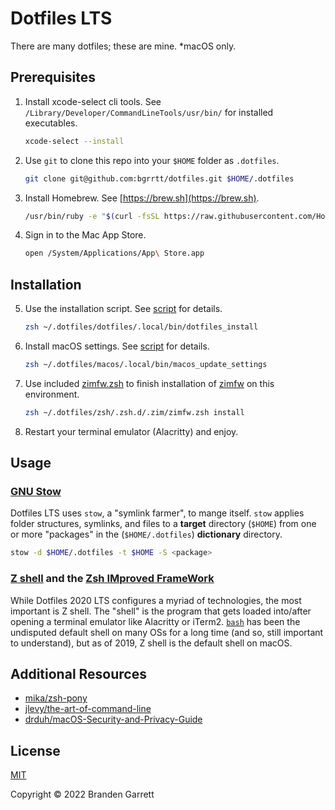 # Dotfiles LTS

There are many dotfiles; these are mine. \*macOS only.

<!--
## Articles

- What Happens When: Terminal Emulator
- What Happens When: Zshell
-->

## Prerequisites

1. Install xcode-select cli tools. See `/Library/Developer/CommandLineTools/usr/bin/` for installed executables.

   ```zsh
   xcode-select --install
   ```

2. Use `git` to clone this repo into your `$HOME` folder as `.dotfiles`.

   ```zsh
   git clone git@github.com:bgrrtt/dotfiles.git $HOME/.dotfiles
   ```

3. Install Homebrew. See [https://brew.sh](https://brew.sh).

   ```zsh
   /usr/bin/ruby -e "$(curl -fsSL https://raw.githubusercontent.com/Homebrew/install/master/install)"
   ```

4. Sign in to the Mac App Store.

   ```zsh
   open /System/Applications/App\ Store.app
   ```

## Installation

5. Use the installation script. See [script](./dotfiles/.local/bin/dotfiles_install) for details.

   ```zsh
   zsh ~/.dotfiles/dotfiles/.local/bin/dotfiles_install
   ```

   <!-- - Creates additional folders in `$HOME` directory.
   - Runs `brew bundle --file=~/.dotfiles/brew/.config/brew/Brewfile`. See [script](./brew/.config/brew/Brewfile) and [bundle](https://github.com/Homebrew/homebrew-bundle) for details.
   - Runs `~/.dotfiles/dotfiles/.local/bin/dotfiles_stow_modules`. See [script](./dotfiles/.local/bin/dotfiles_stow_modules) for details.
   - Fixes bash based git completions for Z shell.
   - Ensures VS Code configuration. -->

6) Install macOS settings. See [script](./macos/.local/bin/macos_update_settings) for details.

   ```zsh
   zsh ~/.dotfiles/macos/.local/bin/macos_update_settings
   ```

   <!-- - Super fast key repeat
   - ... -->

7) Use included [zimfw.zsh](./zsh/.zsh.d/.zim/zimfw.zsh) to finish installation of [zimfw](https://github.com/zimfw) on this environment.

   ```zsh
   zsh ~/.dotfiles/zsh/.zsh.d/.zim/zimfw.zsh install
   ```

8) Restart your terminal emulator (Alacritty) and enjoy.

## Usage

### [GNU Stow](https://www.gnu.org/software/stow)

Dotfiles LTS uses `stow`, a "symlink farmer", to mange itself. `stow` applies folder structures, symlinks, and files to a **target** directory (`$HOME`) from one or more "packages" in the (`$HOME/.dotfiles`) **dictionary** directory.

```zsh
stow -d $HOME/.dotfiles -t $HOME -S <package>
```
<!--

- Simulate `stow` with `-n` and increase verbosity to 2 or 3 in order to see changes to your filesystem before actually making changes to your filesystem.

  ```zsh
  stow -n --verbose=2 -d $HOME/.dotfiles -t $HOME -S example
  ```

- Opting for a `-R` instead of `-S` will first "unstow", then "restow" updates in the package since the last `stow`. Additionally, `-D` will remove the exact structure defined in the package.

  ```zsh
  stow -d $HOME/.dotfiles -t $HOME -R <package>
  ```

  ```zsh
  stow -d $HOME/.dotfiles -t $HOME -D <package>
  ``` -->

<!-- See the following articles on using `stow` to setup your own dotfiles:

- [[2012] Brandon Invergo's Guide](http://brandon.invergo.net/news/2012-05-26-using-gnu-stow-to-manage-your-dotfiles.html)
- ... -->

<!--
- https://stevenrbaker.com/tech/managing-dotfiles-with-gnu-stow.html
- https://zihao.me/post/managing-dotfiles-with-gnu-stow/
- http://juanda.me/managing-your-dotfiles-with-gnu-stow
- https://writingco.de/blog/how-i-manage-my-dotfiles-using-gnu-stow/
- https://github.com/mafrosis/dotfiles/blob/master/install.sh?
- https://github.com/aspiers/shell-env
- https://github.com/aspiers/git-config
- https://github.com/nickjj/dotfiles
- https://github.com/moopet/dotfiles
- https://github.com/PierreMarchand20/dotfiles
-->

### [Z shell](http://zsh.sourceforge.net/Doc/Release/zsh_toc.html) and the [Zsh IMproved FrameWork](https://github.com/zimfw)

While Dotfiles 2020 LTS configures a myriad of technologies, the most important is Z shell. The "shell" is the program that gets loaded into/after opening a terminal emulator like Alacritty or iTerm2. [`bash`](https://www.gnu.org/software/bash/) has been the undisputed default shell on many OSs for a long time (and so, still important to understand), but as of 2019, Z shell is the default shell on macOS. <!-- And for [good reasons](https://brandengarrett.com/awareness/zsh). -->

<!--

## Packages

### [Alacritty](https://#)

Super speedy terminal emulator.

### [git](https://#)

Please version control your code. Please use git to do so.

### [Hammerspoon](https://https://www.hammerspoon.org)

MacOS customization like you've always dreamed. Check this out.

### [Karabiner Elements](https://https://karabiner-elements.pqrs.org)

MacOS keyboard customization. Long live the Hyper key!

### [nvim](https://#)

Never in a GUI. Not intended for servers. Used more and more everyday. The sane choice once internalizing certain development principles. Verb, Modifier, Object.

### [sshrc](https://#)

Bring a minimal dotfile configuration with you when entering (and leaving) a server. Contains "compatible" Vim configuration for use on linux servers.

### [tmux](https://#)

A better way to use and organize a terminal emulator. Needed for tabs and splits when using Alacritty.

### [VS Code](https://#)

Text editor. Workhorse. Friend. Enemy.

### [Zsh](http://zsh.sourceforge.net/Doc/Release/zsh_toc.html) and [Zim Framework](https://github.com/zimfw/zimfw)

The terminal emulator's shell interface. Critical. Highly configured through the Zim Framework for zsh.

-->

## Additional Resources

- [mika/zsh-pony](https://github.com/mika/zsh-pony)
- [jlevy/the-art-of-command-line](https://github.com/jlevy/the-art-of-command-line)
- [drduh/macOS-Security-and-Privacy-Guide](https://github.com/drduh/macOS-Security-and-Privacy-Guide)

<!--
## Legacy

- v2019, [bare repo](https://github.com/bgrrtt/dotfiles-2019) (private)
- v2018, [shell scripts](https://github.com/bgrrtt/dotfiles-2018) (private)
- v2017, [macOS-provisioner](https://github.com/bgrrtt/macOS-provisioner) (private)
- v2016, [zimfw](https://github.com/zimfw/zimfw)
- v2015, [prezto](https://github.com/sorin-ionescu/prezto)
- v2014, [yadr](https://github.com/skwp/dotfiles)
-->

<!--
## Inspiration

- https://frkl.io/blog/managing-dotfiles
- https://www.taniarascia.com/setting-up-a-brand-new-mac-for-development/
- https://github.com/skwp/dotfiles
- https://github.com/mathiasbynens/dotfiles
- https://github.com/thoughtbot/dotfiles
- https://github.com/thoughtbot/laptop
-->

## License

[MIT](https://choosealicense.com/licenses/mit/)

Copyright © 2022 Branden Garrett
